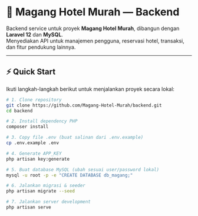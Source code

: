 # 🏨 Magang Hotel Murah — Backend

Backend service untuk proyek **Magang Hotel Murah**, dibangun dengan **Laravel 12** dan **MySQL**.  
Menyediakan API untuk manajemen pengguna, reservasi hotel, transaksi, dan fitur pendukung lainnya.

---

## ⚡️ Quick Start

Ikuti langkah-langkah berikut untuk menjalankan proyek secara lokal:

```bash
# 1. Clone repository
git clone https://github.com/Magang-Hotel-Murah/backend.git
cd backend

# 2. Install dependency PHP
composer install

# 3. Copy file .env (buat salinan dari .env.example)
cp .env.example .env

# 4. Generate APP_KEY
php artisan key:generate

# 5. Buat database MySQL (ubah sesuai user/password lokal)
mysql -u root -p -e "CREATE DATABASE db_magang;"

# 6. Jalankan migrasi & seeder
php artisan migrate --seed

# 7. Jalankan server development
php artisan serve
